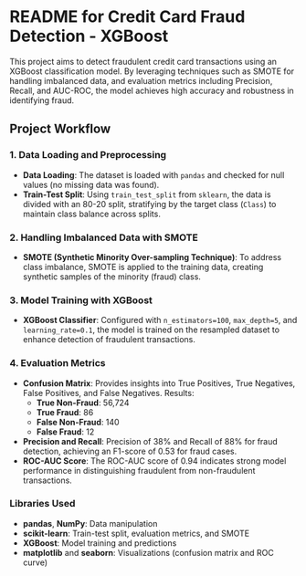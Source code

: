 # README for Credit Card Fraud Detection - XGBoost

This project aims to detect fraudulent credit card transactions using an XGBoost classification model. By leveraging techniques such as SMOTE for handling imbalanced data, and evaluation metrics including Precision, Recall, and AUC-ROC, the model achieves high accuracy and robustness in identifying fraud.

## Project Workflow

### 1. Data Loading and Preprocessing
- **Data Loading**: The dataset is loaded with `pandas` and checked for null values (no missing data was found).
- **Train-Test Split**: Using `train_test_split` from `sklearn`, the data is divided with an 80-20 split, stratifying by the target class (`Class`) to maintain class balance across splits.

### 2. Handling Imbalanced Data with SMOTE
- **SMOTE (Synthetic Minority Over-sampling Technique)**: To address class imbalance, SMOTE is applied to the training data, creating synthetic samples of the minority (fraud) class.

### 3. Model Training with XGBoost
- **XGBoost Classifier**: Configured with `n_estimators=100`, `max_depth=5`, and `learning_rate=0.1`, the model is trained on the resampled dataset to enhance detection of fraudulent transactions.

### 4. Evaluation Metrics
- **Confusion Matrix**: Provides insights into True Positives, True Negatives, False Positives, and False Negatives. Results:
  - **True Non-Fraud**: 56,724
  - **True Fraud**: 86
  - **False Non-Fraud**: 140
  - **False Fraud**: 12
- **Precision and Recall**: Precision of 38% and Recall of 88% for fraud detection, achieving an F1-score of 0.53 for fraud cases.
- **ROC-AUC Score**: The ROC-AUC score of 0.94 indicates strong model performance in distinguishing fraudulent from non-fraudulent transactions.

### Libraries Used
- **pandas**, **NumPy**: Data manipulation
- **scikit-learn**: Train-test split, evaluation metrics, and SMOTE
- **XGBoost**: Model training and predictions
- **matplotlib** and **seaborn**: Visualizations (confusion matrix and ROC curve)
